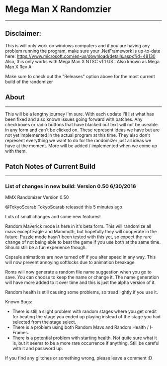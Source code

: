 # Mega Man X Randomzier
---

## Disclaimer: 
This is will only work on windows computers and if you are having any problem running the program, make sure your
.NetFramework is up-to-date here: https://www.microsoft.com/en-us/download/details.aspx?id=48130
Also, this only works with Mega Man X NTSC v1.1 US :  Also known as Mega Man X Rev A

Make sure to check out the "Releases" option above for the most current build of the randomizer

## About
---

This will be a lengthy journey I'm sure.  With each update I'll list what has been fixed and also known issues going forward with patches.  Any checkboxes or radio buttons that have blacked out text will not be useable in any form and can't be clicked on.  These represent ideas we have but are not yet implemented in the actual program at this time.  They also don't represent everything we want to do for the randomizer just all ideas we have at the moment.  More will be added / implemented when we come up with them.

## Patch Notes of Current Build
---



### List of changes in new build: Version 0.50 6/30/2016

 MMX Randomizer Version 0.50

@TokyoScarab TokyoScarab released this 5 minutes ago

Lots of small changes and some new features!

Random Maverick mode is here in it's beta form. This will randomize all mavs except Eagle and Mammoth, but hopefully they will cooperate in the future. Puzzle mode hasn't been tested with this yet, so expect the rare change of not being able to beat the game if you use both at the same time. Should still be a fun experience though.

Capsule animations are now turned off if you alter speed in any way. This will now prevent annoying softlocks due to animation breakage.

Roms will now generate a random file name suggestion when you go to save. You can choose to keep the name or change it. The name generation will have more added to it over time and this is just the alpha version of it.

Random health is still causing some problems, so tread lightly if you use it.


Known Bugs:
* There is still a slight problem with random stages where you get credit for beating the stage you ended up playing instead of the stage you had selected from the stage select.
* There is a problem using both Random Mavs and Random Health / I-Frames.  
* There is a potential problem with starting health.  Not quite sure what it is, but it seems to be a more rare occurrence if anything.  Still be careful with it and password up.

If you find any glitches or something wrong, please leave a comment :D



